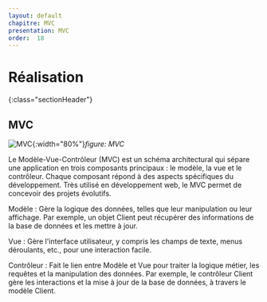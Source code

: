 ```yaml
---
layout: default
chapitre: MVC
presentation: MVC
order:  18
---
```


# Réalisation
{:class="sectionHeader"}

<!-- new slide -->

## MVC


![MVC](/lab_crud/Gestion-projets/realisation/images/images/MVC.png){:width="80%"}*figure: MVC*




<!-- note -->

Le Modèle-Vue-Contrôleur (MVC) est un schéma architectural qui sépare une application en trois composants principaux : le modèle, la vue et le contrôleur. Chaque composant répond à des aspects spécifiques du développement. Très utilisé en développement web, le MVC permet de concevoir des projets évolutifs.

Modèle :
Gère la logique des données, telles que leur manipulation ou leur affichage. Par exemple, un objet Client peut récupérer des informations de la base de données et les mettre à jour.

Vue :
Gère l'interface utilisateur, y compris les champs de texte, menus déroulants, etc., pour une interaction facile.

Contrôleur :
Fait le lien entre Modèle et Vue pour traiter la logique métier, les requêtes et la manipulation des données. Par exemple, le contrôleur Client gère les interactions et la mise à jour de la base de données, à travers le modèle Client.

<!-- new slide -->